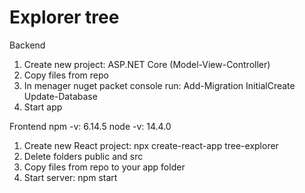# Explorer tree

Backend
1. Create new project: ASP.NET Core (Model-View-Controller)
2. Copy files from repo
3. In menager nuget packet console run: 
Add-Migration InitialCreate
Update-Database
4. Start app

Frontend
npm -v: 6.14.5
node -v: 14.4.0

1. Create new React project: npx create-react-app tree-explorer
2. Delete folders public and src
3. Copy files from repo to your app folder
4. Start server: npm start

